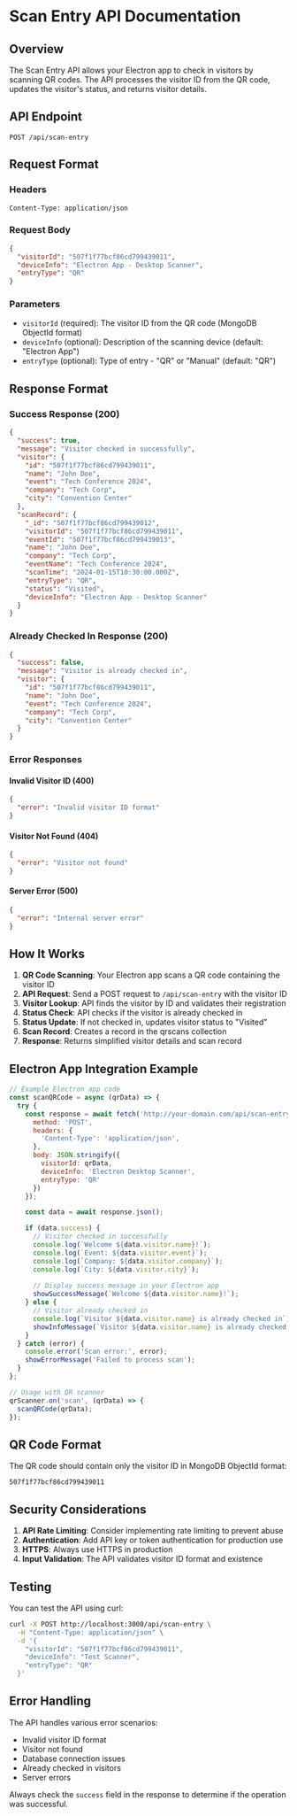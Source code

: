 # Scan Entry API Documentation

## Overview
The Scan Entry API allows your Electron app to check in visitors by scanning QR codes. The API processes the visitor ID from the QR code, updates the visitor's status, and returns visitor details.

## API Endpoint
```
POST /api/scan-entry
```

## Request Format

### Headers
```
Content-Type: application/json
```

### Request Body
```json
{
  "visitorId": "507f1f77bcf86cd799439011",
  "deviceInfo": "Electron App - Desktop Scanner",
  "entryType": "QR"
}
```

### Parameters
- `visitorId` (required): The visitor ID from the QR code (MongoDB ObjectId format)
- `deviceInfo` (optional): Description of the scanning device (default: "Electron App")
- `entryType` (optional): Type of entry - "QR" or "Manual" (default: "QR")

## Response Format

### Success Response (200)
```json
{
  "success": true,
  "message": "Visitor checked in successfully",
  "visitor": {
    "id": "507f1f77bcf86cd799439011",
    "name": "John Doe",
    "event": "Tech Conference 2024",
    "company": "Tech Corp",
    "city": "Convention Center"
  },
  "scanRecord": {
    "_id": "507f1f77bcf86cd799439012",
    "visitorId": "507f1f77bcf86cd799439011",
    "eventId": "507f1f77bcf86cd799439013",
    "name": "John Doe",
    "company": "Tech Corp",
    "eventName": "Tech Conference 2024",
    "scanTime": "2024-01-15T10:30:00.000Z",
    "entryType": "QR",
    "status": "Visited",
    "deviceInfo": "Electron App - Desktop Scanner"
  }
}
```

### Already Checked In Response (200)
```json
{
  "success": false,
  "message": "Visitor is already checked in",
  "visitor": {
    "id": "507f1f77bcf86cd799439011",
    "name": "John Doe",
    "event": "Tech Conference 2024",
    "company": "Tech Corp",
    "city": "Convention Center"
  }
}
```

### Error Responses

#### Invalid Visitor ID (400)
```json
{
  "error": "Invalid visitor ID format"
}
```

#### Visitor Not Found (404)
```json
{
  "error": "Visitor not found"
}
```

#### Server Error (500)
```json
{
  "error": "Internal server error"
}
```

## How It Works

1. **QR Code Scanning**: Your Electron app scans a QR code containing the visitor ID
2. **API Request**: Send a POST request to `/api/scan-entry` with the visitor ID
3. **Visitor Lookup**: API finds the visitor by ID and validates their registration
4. **Status Check**: API checks if the visitor is already checked in
5. **Status Update**: If not checked in, updates visitor status to "Visited"
6. **Scan Record**: Creates a record in the qrscans collection
7. **Response**: Returns simplified visitor details and scan record

## Electron App Integration Example

```javascript
// Example Electron app code
const scanQRCode = async (qrData) => {
  try {
    const response = await fetch('http://your-domain.com/api/scan-entry', {
      method: 'POST',
      headers: {
        'Content-Type': 'application/json',
      },
      body: JSON.stringify({
        visitorId: qrData,
        deviceInfo: 'Electron Desktop Scanner',
        entryType: 'QR'
      })
    });

    const data = await response.json();

    if (data.success) {
      // Visitor checked in successfully
      console.log(`Welcome ${data.visitor.name}!`);
      console.log(`Event: ${data.visitor.event}`);
      console.log(`Company: ${data.visitor.company}`);
      console.log(`City: ${data.visitor.city}`);
      
      // Display success message in your Electron app
      showSuccessMessage(`Welcome ${data.visitor.name}!`);
    } else {
      // Visitor already checked in
      console.log(`Visitor ${data.visitor.name} is already checked in`);
      showInfoMessage(`Visitor ${data.visitor.name} is already checked in`);
    }
  } catch (error) {
    console.error('Scan error:', error);
    showErrorMessage('Failed to process scan');
  }
};

// Usage with QR scanner
qrScanner.on('scan', (qrData) => {
  scanQRCode(qrData);
});
```

## QR Code Format

The QR code should contain only the visitor ID in MongoDB ObjectId format:
```
507f1f77bcf86cd799439011
```

## Security Considerations

1. **API Rate Limiting**: Consider implementing rate limiting to prevent abuse
2. **Authentication**: Add API key or token authentication for production use
3. **HTTPS**: Always use HTTPS in production
4. **Input Validation**: The API validates visitor ID format and existence

## Testing

You can test the API using curl:

```bash
curl -X POST http://localhost:3000/api/scan-entry \
  -H "Content-Type: application/json" \
  -d '{
    "visitorId": "507f1f77bcf86cd799439011",
    "deviceInfo": "Test Scanner",
    "entryType": "QR"
  }'
```

## Error Handling

The API handles various error scenarios:
- Invalid visitor ID format
- Visitor not found
- Database connection issues
- Already checked in visitors
- Server errors

Always check the `success` field in the response to determine if the operation was successful. 